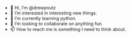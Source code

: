 - 👋 Hi, I’m @drewpnutz
- 👀 I’m interested in interesting new things. 
- 🌱 I’m currently learning python. 
- 💞️ I’m looking to collaborate on anything fun. 
- 📫 How to reach me is something I need to think about. 

<!---
drewpnutz/drewpnutz is a ✨ special ✨ repository because its `README.md` (this file) appears on your GitHub profile.
You can click the Preview link to take a look at your changes.
--->
